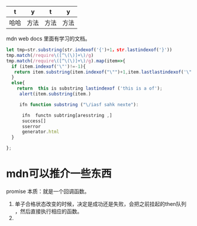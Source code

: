 
|t|y|t|y|
|---|---|---|---|
|哈哈|方法|方法|方法|
 mdn  web docs 里面有学习的文档。

```javascript
let tmp=str.substring(str.indexof('{')+1，str.lastindexof('}'))
tmp.match(/require\([^\(\)]+\)/g)
tmp.match(/require\([^\(\)]+\)/g).map(item=>{
  if (item.indexof('\"')!=-1){
   return item.substring(item.indexof("\"")+1,item.lastlastindexof('\"'))
  }
  else{
    return  this is substring lastindexof ('this is a of');
     alert(item.substring(item.)

     ifn function substring ("\/iasf sahk nexte"):

      ifn  functn subtring[aresstring ,]
      success[]
      sserror
      generator.html
  }

};
``````
# mdn可以推介一些东西
promise 本质：就是一个回调函数。
1. 单子合格状态改变的时候，决定是成功还是失败，会把之前挂起的then队列 ，然后直接执行相应的函数。
2.
